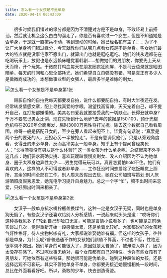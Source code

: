 ```yaml
---
title: 怎么看一个女孩是不是单身
date: 2020-04-14 06:43:00
---
```




　　很多时候我们错过的缘分都是因为不清楚对方是不是单身，不敢轻易上前搭讪，然后就让机会这么白白的溜走了。你是否有喜欢过一个女生，但是不知道她是否单身，于是就一直按兵不动，等到想动的时候，她已经名花有主了…… 为了不让广大单身狗们错过缘分，今天就教你们从哪几点看女孩是不是单身。宅女她们最大的特点就是没事宅家不愿出门，就算出门也就是逛吃逛吃。她们的钱永远都花在吃喝玩乐上，放假也是永远赖床睡觉看韩剧……想做她们的男朋友，你要先上天从天而降，开个玩笑。干微商打鸡血每天在朋友圈疯狂刷屏，不是马云语录就是晒图晒单。每天的时间和心思全部耗光，她们希望自立自强没有错，可是真正有多少人是做微商成功的。本想做事业型的女强人，最后多半是难嫁的剩女。

![怎么看一个女孩是不是单身第1张](/img/b1f2174c3f7703f31514ea16bf22b8f9.jpg)

　　顾影自怜的自拍党每天都要发自拍，说什么都要配自拍，有时大半夜还在发。经常转发情感文章，配上寻找真爱的字眼。渴望找高富帅，天天宠着自己，却不提升自己，连打扮都嫌懒的。美其名曰爱我就要接受我的一切缺点。长得丑就单身?千万不要忘记男女比例，现在失衡到什么地步?去年的数据是150:100，预计光棍危机将在2020年全面爆发，届时3000万男性将打光棍。除去这个数据自己看看周围，帅哥一般是搭配丑女的，至少在旁人看起来配不上。毕竟有句话说：“真爱是两个丑的要死的人，还担心另一半被抢走”。不是有意调侃他们，只是从旁观角度看，长得丑的未必单身，反而高冷美女一般单身。知乎上有个提问曾经笑死人：“长得漂亮没有男友是什么体验?” 这一类女孩为什么单身呢，总结起来不外乎这几点：她们要求高确实挑、喜欢玩暧昧慢慢变剩女、没人介绍因为不认为她单身、圈子太窄身边异性太少……男生觉得玩玩可以，真要恋爱怕hold不住。她们有喜欢的人，这样的人不可得或者非单身…… 工作狂没时间恋爱除了吃饭睡觉上厕所，其余的时间全部在工作。别人周末放假出去玩，她在公司加班写策划;别人旅游晒照度假秀恩爱，她充电学习提升自身魅力。总之一个字“忙”，腾不出时间来恋爱，只好腾出时间来相亲了。

![怎么看一个女孩是不是单身第2张](/img/695d7c64c0d0d6064948d8ab17b5cd8b.jpg)

　　女汉子一般单身抗水桶拧瓶盖换煤气，这种一定是女汉子无疑，同时也是单身狗无疑了。有些女汉子还喜欢给别人分析感情，一说起来就头头是道：“哎呀你们这种事我见多了!”轮到自己却哑口无言，可能是言情小说看多了，也可能是之前确实谈过几次，觉得重新开始一段感情太累，还是单着比较好。大家都说好的女孩脾气好性格好，待人接物彬彬有礼，大家都说谁娶她谁有福。但这样的女孩子，往往都是单身，为什么呢?普普通通不作的女孩她们颜值不算高，不过也不低，性格还很平淡不突出。她们单身的可能很大了，原因就是太普通了，被淹没人群了，因为太没存在感了。不过呢世事无绝对，每个女孩都有自己的特性。也许有些女孩有了男朋友，可她依然有这些特征，那她很可能是伪单身。碰到这种段位的女孩，还是选择远观不可亵玩。其实不管她单身不单身，你都要先接近她慢慢相处一段时间，总比在外面看看好吧。所以，勇敢的少年，快去创造奇迹。